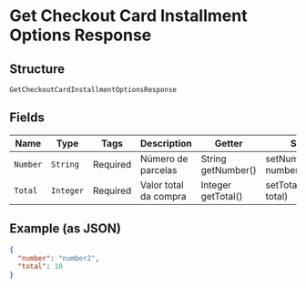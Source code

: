 
# Get Checkout Card Installment Options Response

## Structure

`GetCheckoutCardInstallmentOptionsResponse`

## Fields

| Name | Type | Tags | Description | Getter | Setter |
|  --- | --- | --- | --- | --- | --- |
| `Number` | `String` | Required | Número de parcelas | String getNumber() | setNumber(String number) |
| `Total` | `Integer` | Required | Valor total da compra | Integer getTotal() | setTotal(Integer total) |

## Example (as JSON)

```json
{
  "number": "number2",
  "total": 10
}
```

